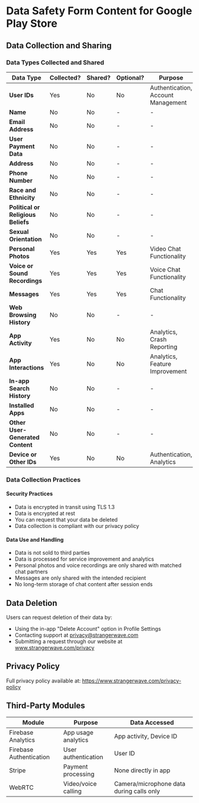 # Data Safety Form Content for Google Play Store

## Data Collection and Sharing

### Data Types Collected and Shared

| Data Type | Collected? | Shared? | Optional? | Purpose |
|-----------|------------|---------|-----------|---------|
| **User IDs** | Yes | No | No | Authentication, Account Management |
| **Name** | No | No | - | - |
| **Email Address** | No | No | - | - |
| **User Payment Data** | No | No | - | - |
| **Address** | No | No | - | - |
| **Phone Number** | No | No | - | - |
| **Race and Ethnicity** | No | No | - | - |
| **Political or Religious Beliefs** | No | No | - | - |
| **Sexual Orientation** | No | No | - | - |
| **Personal Photos** | Yes | Yes | Yes | Video Chat Functionality |
| **Voice or Sound Recordings** | Yes | Yes | Yes | Voice Chat Functionality |
| **Messages** | Yes | Yes | Yes | Chat Functionality |
| **Web Browsing History** | No | No | - | - |
| **App Activity** | Yes | No | No | Analytics, Crash Reporting |
| **App Interactions** | Yes | No | No | Analytics, Feature Improvement |
| **In-app Search History** | No | No | - | - |
| **Installed Apps** | No | No | - | - |
| **Other User-Generated Content** | No | No | - | - |
| **Device or Other IDs** | Yes | No | No | Authentication, Analytics |

### Data Collection Practices

#### Security Practices

- Data is encrypted in transit using TLS 1.3
- Data is encrypted at rest
- You can request that your data be deleted
- Data collection is compliant with our privacy policy

#### Data Use and Handling

- Data is not sold to third parties
- Data is processed for service improvement and analytics
- Personal photos and voice recordings are only shared with matched chat partners
- Messages are only shared with the intended recipient
- No long-term storage of chat content after session ends

## Data Deletion

Users can request deletion of their data by:
- Using the in-app "Delete Account" option in Profile Settings
- Contacting support at privacy@strangerwave.com
- Submitting a request through our website at www.strangerwave.com/privacy

## Privacy Policy

Full privacy policy available at: https://www.strangerwave.com/privacy-policy

## Third-Party Modules

| Module | Purpose | Data Accessed |
|--------|---------|---------------|
| Firebase Analytics | App usage analytics | App activity, Device ID |
| Firebase Authentication | User authentication | User ID |
| Stripe | Payment processing | None directly in app |
| WebRTC | Video/voice calling | Camera/microphone data during calls only |